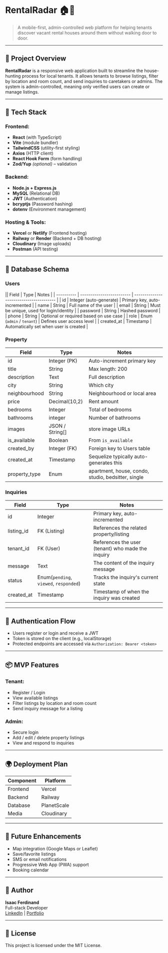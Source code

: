 # RentalRadar 🏠📡

> A mobile-first, admin-controlled web platform for helping tenants discover vacant rental houses around them without walking door to door.

---

## 🚀 Project Overview
**RentalRadar** is a responsive web application built to streamline the house-hunting process for local tenants. It allows tenants to browse listings, filter by location and room count, and send inquiries to caretakers or admins. The system is admin-controlled, meaning only verified users can create or manage listings.

---

## 🧱 Tech Stack

### Frontend:
- **React** (with TypeScript)
- **Vite** (module bundler)
- **TailwindCSS** (utility-first styling)
- **Axios** (HTTP client)
- **React Hook Form** (form handling)
- **Zod/Yup** *(optional)* – validation

### Backend:
- **Node.js + Express.js**
- **MySQL** (Relational DB)
- **JWT** (Authentication)
- **bcryptjs** (Password hashing)
- **dotenv** (Environment management)

### Hosting & Tools:
- **Vercel** or **Netlify** (Frontend hosting)
- **Railway** or **Render** (Backend + DB hosting)
- **Cloudinary** (Image uploads)
- **Postman** (API testing)

---

## 🧩 Database Schema

### Users
|| Field      | Type                      | Notes                                   |
| ---------- | ------------------------- | --------------------------------------- |
| id         | Integer (auto-generate)   | Primary key, auto-incremented           |
| name       | String                    | Full name of the user                   |
| email      | String                    | Must be unique, used for login/identity |
| password   | String                    | Hashed password                         |
| phone      | String                    | Optional or required based on use case  |
| role       | Enum (`admin` / `tenant`) | Defines user access level               |
| created_at | Timestamp                 | Automatically set when user is created  |

### Property
| Field         | Type            | Notes                                              |
| ------------- | --------------- | -------------------------------------------------- |
| id            | Integer (PK)    | Auto-increment primary key                         |
| title         | String          | Max length: 200                                    |
| description   | Text            | Full description                                   |
| city          | String          | Which city                                         |
| neighbourhood | String          | Neighbourhood or local area                        |
| price         | Decimal(10,2)   | Rent amount                                        |
| bedrooms      | Integer         | Total of bedrooms                                  |
| bathrooms     | integer         | Number of bathrooms                                |
| images        | JSON / String[] | store image URLs                                   |
| is_available  | Boolean         | From `is_available`                                |
| created_by    | Integer (FK)    | Foreign key to Users table                         |
| created_at    | Timestamp       | Sequelize typically auto-generates this            |
| property_type | Enum            | apartment, house, condo, studio, bedsitter, single |

### Inquiries
| Field      | Type                                   | Notes                                             |
| ---------- | -------------------------------------- | ------------------------------------------------- |
| id         | Integer                                | Primary key, auto-incremented                     |
| listing_id | FK (Listing)                           | References the related property/listing           |
| tenant_id  | FK (User)                              | References the user (tenant) who made the inquiry |
| message    | Text                                   | The content of the inquiry message                |
| status     | Enum(`pending`, `viewed`, `responded`) | Tracks the inquiry's current state                |
| created_at | Timestamp                              | Timestamp of when the inquiry was created         |

---

## 🔐 Authentication Flow
- Users register or login and receive a JWT
- Token is stored on the client (e.g., localStorage)
- Protected endpoints are accessed via `Authorization: Bearer <token>`

---

## 📦 MVP Features

### Tenant:
- Register / Login
- View available listings
- Filter listings by location and room count
- Send inquiry message for a listing

### Admin:
- Secure login
- Add / edit / delete property listings
- View and respond to inquiries

---

## 🌍 Deployment Plan
| Component  | Platform     |
|------------|--------------|
| Frontend   | Vercel       |
| Backend    | Railway      |
| Database   | PlanetScale  |
| Media      | Cloudinary   |

---

## 🔄 Future Enhancements
- Map integration (Google Maps or Leaflet)
- Save/favorite listings
- SMS or email notifications
- Progressive Web App (PWA) support
- Booking calendar

---

## 🧠 Author
**Isaac Ferdinand**  
Full-stack Developer  
[LinkedIn](#) | [Portfolio](#)

---

## 📝 License
This project is licensed under the MIT License.
